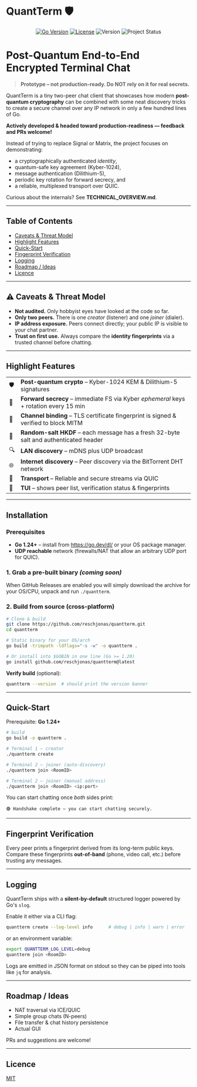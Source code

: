 # QuantTerm 🛡️

<p align="center">
  <a href="https://go.dev/"><img src="https://img.shields.io/badge/Go-1.24%2B-00ADD8?style=for-the-badge&logo=go&logoColor=white" alt="Go Version"></a>
  <a href="LICENSE"><img src="https://img.shields.io/badge/License-MIT-blue?style=for-the-badge" alt="License"></a>
  <img src="https://img.shields.io/badge/Version-1.0.3--e2e-brightgreen?style=for-the-badge" alt="Version">
  <img src="https://img.shields.io/badge/Status-Prototype-orange?style=for-the-badge" alt="Project Status">
</p>

 Post-Quantum End-to-End Encrypted Terminal Chat
 ==============================================

> **Prototype – not production-ready.  Do **NOT** rely on it for real secrets.**

QuantTerm is a tiny two-peer chat client that showcases how modern **post-quantum cryptography** can be combined with some neat discovery tricks to create a secure channel over any IP network in only a few hundred lines of Go.

**Actively developed & headed toward production-readiness — feedback and PRs welcome!**

Instead of trying to replace Signal or Matrix, the project focuses on demonstrating:

* a cryptographically authenticated *identity*,
* quantum-safe key agreement (Kyber-1024),
* message authentication (Dilithium-5),
* periodic key rotation for forward secrecy, and
* a reliable, multiplexed transport over QUIC.

Curious about the internals?  See **TECHNICAL_OVERVIEW.md**.

---

## Table of Contents

- [Caveats & Threat Model](#️-caveats--threat-model)
- [Highlight Features](#highlight-features)
- [Quick-Start](#quick-start)
- [Fingerprint Verification](#fingerprint-verification)
- [Logging](#logging)
- [Roadmap / Ideas](#roadmap--ideas)
- [Licence](#licence)

---

## ⚠️  Caveats & Threat Model

* **Not audited.**  Only hobbyist eyes have looked at the code so far.
* **Only two peers.**  There is one *creator* (listener) and one *joiner* (dialer).
* **IP address exposure.**  Peers connect directly; your public IP is visible to your chat partner.
* **Trust on first use.**  Always compare the **identity fingerprints** via a trusted channel before chatting.

---

## Highlight Features

|  |  |
| :--- | :--- |
| 🛡 | **Post-quantum crypto** – Kyber-1024 KEM & Dilithium-5 signatures |
| 🔄 | **Forward secrecy** – immediate FS via Kyber *ephemeral* keys + rotation every 15 min |
| 🔑 | **Channel binding** – TLS certificate fingerprint is signed & verified to block MITM |
| 🧂 | **Random-salt HKDF** – each message has a fresh 32-byte salt and authenticated header |
| 🔍 | **LAN discovery** – mDNS plus UDP broadcast |
| 🌐 | **Internet discovery** – Peer discovery via the BitTorrent DHT network |
| 📡 | **Transport** – Reliable and secure streams via QUIC |
| 👀 | **TUI** – shows peer list, verification status & fingerprints |

---

## Installation

### Prerequisites

- **Go 1.24+** – install from <https://go.dev/dl/> or your OS package manager.
- **UDP reachable** network (firewalls/NAT that allow an arbitrary UDP port for QUIC).

### 1. Grab a pre-built binary *(coming soon)*

When GitHub Releases are enabled you will simply download the archive for your OS/CPU, unpack and run `./quantterm`.

### 2. Build from source (cross-platform)

```bash
# Clone & build
git clone https://github.com/reschjonas/quantterm.git
cd quantterm

# Static binary for your OS/arch
go build -trimpath -ldflags="-s -w" -o quantterm .

# Or install into $GOBIN in one line (Go >= 1.20)
go install github.com/reschjonas/quantterm@latest
```

**Verify build** (optional):

```bash
quantterm --version  # should print the version banner
```

---

## Quick-Start

Prerequisite: **Go 1.24+**

```bash
# build
go build -o quantterm .

# Terminal 1 – creator
./quantterm create

# Terminal 2 – joiner (auto-discovery)
./quantterm join <RoomID>

# Terminal 2 – joiner (manual address)
./quantterm join <RoomID> <ip:port>
```

You can start chatting once *both* sides print:

```
🟢 Handshake complete — you can start chatting securely.
```

---

## Fingerprint Verification

Every peer prints a fingerprint derived from its long-term public keys.  Compare these fingerprints **out-of-band** (phone, video call, etc.) before trusting any messages.

---

## Logging

QuantTerm ships with a **silent-by-default** structured logger powered by Go's `slog`.

Enable it either via a CLI flag:

```bash
quantterm create --log-level info      # debug | info | warn | error
```

or an environment variable:

```bash
export QUANTTERM_LOG_LEVEL=debug
quantterm join <RoomID>
```

Logs are emitted in JSON format on stdout so they can be piped into tools like `jq` for analysis.

---

## Roadmap / Ideas

* NAT traversal via ICE/QUIC
* Simple group chats (N-peers)
* File transfer & chat history persistence
* Actual GUI

PRs and suggestions are welcome!

---

## Licence

[MIT](https://github.com/reschjonas/quantterm/blob/main/LICENSE)
